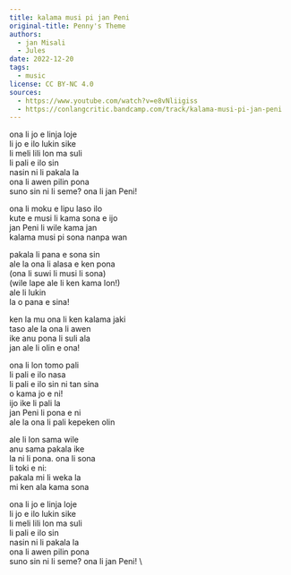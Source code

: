 ```yaml
---
title: kalama musi pi jan Peni
original-title: Penny's Theme
authors:
  - jan Misali
  - Jules
date: 2022-12-20
tags:
  - music
license: CC BY-NC 4.0
sources:
  - https://www.youtube.com/watch?v=e8vNliigiss
  - https://conlangcritic.bandcamp.com/track/kalama-musi-pi-jan-peni
---
```


ona li jo e linja loje  \
li jo e ilo lukin sike  \
li meli lili lon ma suli  \
li pali e ilo sin  \
nasin ni li pakala la  \
ona li awen pilin pona  \
suno sin ni li seme? ona li jan Peni!

ona li moku e lipu laso ilo  \
kute e musi li kama sona e ijo  \
jan Peni li wile kama jan  \
kalama musi pi sona nanpa wan

pakala li pana e sona sin  \
ale la ona li alasa e ken pona  \
(ona li suwi li musi li sona)  \
(wile lape ale li ken kama lon!)  \
ale li lukin  \
la o pana e sina!

ken la mu ona li ken kalama jaki  \
taso ale la ona li awen  \
ike anu pona li suli ala  \
jan ale li olin e ona!

ona li lon tomo pali  \
li pali e ilo nasa  \
li pali e ilo sin ni tan sina  \
o kama jo e ni!  \
ijo ike li pali la  \
jan Peni li pona e ni  \
ale la ona li pali kepeken olin

ale li lon sama wile  \
anu sama pakala ike  \
la ni li pona. ona li sona  \
li toki e ni:  \
pakala mi li weka la  \
mi ken ala kama sona

ona li jo e linja loje  \
li jo e ilo lukin sike  \
li meli lili lon ma suli  \
li pali e ilo sin  \
nasin ni li pakala la  \
ona li awen pilin pona  \
suno sin ni li seme? ona li jan Peni!  \

